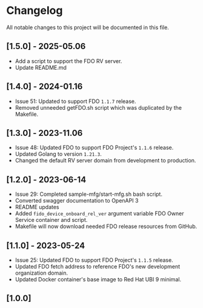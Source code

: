 # Changelog

All notable changes to this project will be documented in this file.
## [1.5.0] - 2025-05.06
- Add a script to support the FDO RV server.
- Update README.md

## [1.4.0] - 2024-01.16
- Issue 51: Updated to support FDO `1.1.7` release.
- Removed unneeded getFDO.sh script which was duplicated by the Makefile.

## [1.3.0] - 2023-11.06
- Issue 48: Updated FDO to support FDO Project's `1.1.6` release.
- Updated Golang to version `1.21.3`.
- Changed the default RV server domain from development to production.

## [1.2.0] - 2023-06-14
- Issue 29: Completed sample-mfg/start-mfg.sh bash script.
- Converted swagger documentation to OpenAPI 3
- README updates
- Added `fido_device_onboard_rel_ver` argument variable FDO Owner Service container and script.
- Makefile will now download needed FDO release resources from GitHub.

## [1.1.0] - 2023-05-24
- Issue 25: Updated FDO to support FDO Project's `1.1.5` release.
- Updated FDO fetch address to reference FDO's new development organization domain.
- Updated Docker container's base image to Red Hat UBI 9 minimal.

## [1.0.0]
